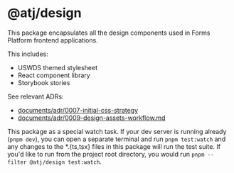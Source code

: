 # @atj/design

This package encapsulates all the design components used in Forms Platform frontend applications.

This includes:

- USWDS themed stylesheet
- React component library
- Storybook stories

See relevant ADRs:

- [documents/adr/0007-initial-css-strategy](../../documents/adr/0007-initial-css-strategy.md)
- [documents/adr/0009-design-assets-workflow.md](../../documents/adr/0009-design-assets-workflow.md)

This package as a special watch task. If your dev server is running already (`pnpm dev`), you can open a separate terminal and run `pnpm test:watch` and any changes to the *.{ts,tsx} files in this package will run the test suite. If you'd like to run from the project root directory, you would run `pnpm --filter @atj/design test:watch`.
